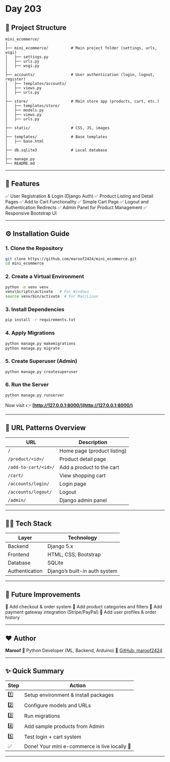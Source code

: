 # Day 203


## 📁 Project Structure

```
mini_ecommerce/
│
├── mini_ecommerce/          # Main project folder (settings, urls, wsgi)
│   ├── settings.py
│   ├── urls.py
│   ├── wsgi.py
│
├── accounts/                # User authentication (login, logout, register)
│   ├── templates/accounts/
│   ├── views.py
│   ├── urls.py
│
├── store/                   # Main store app (products, cart, etc.)
│   ├── templates/store/
│   ├── models.py
│   ├── views.py
│   ├── urls.py
│
├── static/                  # CSS, JS, images
│
├── templates/               # Base templates
│   ├── base.html
│
├── db.sqlite3               # Local database
│
├── manage.py
└── README.md
```

---

## 🚀 Features

✅ User Registration & Login (Django Auth)
✅ Product Listing and Detail Pages
✅ Add to Cart Functionality
✅ Simple Cart Page
✅ Logout and Authentication Redirects
✅ Admin Panel for Product Management
✅ Responsive Bootstrap UI

---

## ⚙️ Installation Guide

### 1. Clone the Repository

```bash
git clone https://github.com/maroof2424/mini_ecommerce.git
cd mini_ecommerce
```

### 2. Create a Virtual Environment

```bash
python -m venv venv
venv\Scripts\activate   # For Windows
source venv/bin/activate  # For Mac/Linux
```

### 3. Install Dependencies

```bash
pip install -r requirements.txt
```

### 4. Apply Migrations

```bash
python manage.py makemigrations
python manage.py migrate
```

### 5. Create Superuser (Admin)

```bash
python manage.py createsuperuser
```

### 6. Run the Server

```bash
python manage.py runserver
```

Now visit 👉 **[http://127.0.0.1:8000/](http://127.0.0.1:8000/)**

---

## 🧭 URL Patterns Overview

| URL                  | Description                 |
| -------------------- | --------------------------- |
| `/`                  | Home page (product listing) |
| `/product/<id>/`     | Product detail page         |
| `/add-to-cart/<id>/` | Add a product to the cart   |
| `/cart/`             | View shopping cart          |
| `/accounts/login/`   | Login page                  |
| `/accounts/logout/`  | Logout                      |
| `/admin/`            | Django admin panel          |

---

## 🧑‍💻 Tech Stack

| Layer          | Technology                    |
| -------------- | ----------------------------- |
| Backend        | Django 5.x                    |
| Frontend       | HTML, CSS, Bootstrap          |
| Database       | SQLite                        |
| Authentication | Django’s built-in auth system |

---

## 🧰 Future Improvements

🔹 Add checkout & order system
🔹 Add product categories and filters
🔹 Add payment gateway integration (Stripe/PayPal)
🔹 Add user profiles & order history

---



## ❤️ Author

**Maroof**
📍 Python Developer (ML, Backend, Arduino)
🔗 [GitHub: maroof2424](https://github.com/maroof2424)

---

## ✨ Quick Summary

| Step | Action                                        |
| ---- | --------------------------------------------- |
| 1️⃣  | Setup environment & install packages          |
| 2️⃣  | Configure models and URLs                     |
| 3️⃣  | Run migrations                                |
| 4️⃣  | Add sample products from Admin                |
| 5️⃣  | Test login + cart system                      |
| ✅    | Done! Your mini e-commerce is live locally 🎉 |

---

